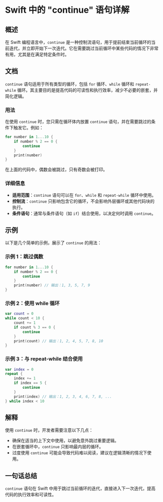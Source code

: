 <!--
Meta Description: # Swift 中的 "continue" 语句详解 ## 概述 在 Swift 编程语言中，`continue` 是一种控制流语句，用于提前结束当前循环的当前迭代，并立即开始下一次迭代。它在需要跳过当前循环中某些代码的情况下非常有用，尤其是在满足特定条件时。 ## 文档 `continue` 语句...
Meta Keywords: continue, while, swift, number, count
-->

# Swift 中的 "continue" 语句详解

## 概述
在 Swift 编程语言中，`continue` 是一种控制流语句，用于提前结束当前循环的当前迭代，并立即开始下一次迭代。它在需要跳过当前循环中某些代码的情况下非常有用，尤其是在满足特定条件时。

## 文档
`continue` 语句适用于所有类型的循环，包括 `for` 循环、`while` 循环和 `repeat-while` 循环。其主要目的是提高代码的可读性和执行效率，减少不必要的嵌套，并简化逻辑。

### 用法
在使用 `continue` 时，您只需在循环体内放置 `continue` 语句，并在需要跳过的条件下触发它。例如：

```swift
for number in 1...10 {
    if number % 2 == 0 {
        continue
    }
    print(number)
}
```

在上面的代码中，偶数会被跳过，只有奇数会被打印。

### 详细信息
- **适用范围**：`continue` 语句可以在 `for`、`while` 和 `repeat-while` 循环中使用。
- **控制流**：`continue` 只影响包含它的循环，不会影响外层循环或其他代码块的执行。
- **条件语句**：通常与条件语句（如 `if`）结合使用，以决定何时调用 `continue`。

## 示例
以下是几个简单的示例，展示了 `continue` 的用法：

### 示例 1：跳过偶数
```swift
for number in 1...10 {
    if number % 2 == 0 {
        continue
    }
    print(number) // 输出：1, 3, 5, 7, 9
}
```

### 示例 2：使用 while 循环
```swift
var count = 0
while count < 10 {
    count += 1
    if count % 3 == 0 {
        continue
    }
    print(count) // 输出：1, 2, 4, 5, 7, 8, 10
}
```

### 示例 3：与 repeat-while 结合使用
```swift
var index = 0
repeat {
    index += 1
    if index == 5 {
        continue
    }
    print(index) // 输出：1, 2, 3, 4, 6, 7, 8, ...
} while index < 10
```

## 解释
使用 `continue` 时，开发者需要注意以下几点：
- 确保在适当的上下文中使用，以避免意外跳过重要逻辑。
- 在嵌套循环中，`continue` 只影响最内层的循环。
- 过度使用 `continue` 可能会导致代码难以阅读，建议在逻辑清晰的情况下使用。

## 一句话总结
`continue` 语句在 Swift 中用于跳过当前循环的迭代，直接进入下一次迭代，提高代码的执行效率和可读性。